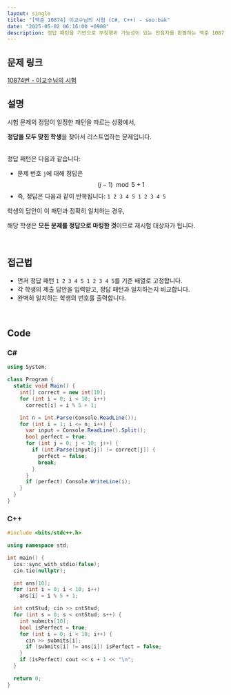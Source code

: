 ```yaml
---
layout: single
title: "[백준 10874] 이교수님의 시험 (C#, C++) - soo:bak"
date: "2025-05-02 06:16:00 +0900"
description: 정답 패턴을 기반으로 부정행위 가능성이 있는 만점자를 판별하는 백준 10874번 이교수님의 시험 문제의 C# 및 C++ 풀이와 해설
---
```


## 문제 링크
[10874번 - 이교수님의 시험](https://www.acmicpc.net/problem/10874)

## 설명
시험 문제의 정답이 일정한 패턴을 따르는 상황에서,

**정답을 모두 맞힌 학생**을 찾아서 리스트업하는 문제입니다.

<br>
정답 패턴은 다음과 같습니다:

- 문제 번호 `j`에 대해 정답은 $$(j - 1) \mod 5 + 1$$
- 즉, 정답은 다음과 같이 반복됩니다: `1 2 3 4 5 1 2 3 4 5`

학생의 답안이 이 패턴과 정확히 일치하는 경우,

해당 학생은 **모든 문제를 정답으로 마킹한 것**이므로 재시험 대상자가 됩니다.

<br>

## 접근법

- 먼저 정답 패턴 `1 2 3 4 5 1 2 3 4 5`를 기준 배열로 고정합니다.
- 각 학생의 제출 답안을 입력받고, 정답 패턴과 일치하는지 비교합니다.
- 완벽히 일치하는 학생의 번호를 출력합니다.

<br>

## Code

### C#

```csharp
using System;

class Program {
  static void Main() {
    int[] correct = new int[10];
    for (int i = 0; i < 10; i++)
      correct[i] = i % 5 + 1;

    int n = int.Parse(Console.ReadLine());
    for (int i = 1; i <= n; i++) {
      var input = Console.ReadLine().Split();
      bool perfect = true;
      for (int j = 0; j < 10; j++) {
        if (int.Parse(input[j]) != correct[j]) {
          perfect = false;
          break;
        }
      }
      if (perfect) Console.WriteLine(i);
    }
  }
}
```

### C++

```cpp
#include <bits/stdc++.h>

using namespace std;

int main() {
  ios::sync_with_stdio(false);
  cin.tie(nullptr);

  int ans[10];
  for (int i = 0; i < 10; i++)
    ans[i] = i % 5 + 1;

  int cntStud; cin >> cntStud;
  for (int s = 0; s < cntStud; s++) {
    int submits[10];
    bool isPerfect = true;
    for (int i = 0; i < 10; i++) {
      cin >> submits[i];
      if (submits[i] != ans[i]) isPerfect = false;
    }
    if (isPerfect) cout << s + 1 << "\n";
  }

  return 0;
}
```
